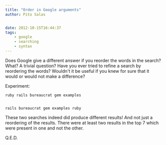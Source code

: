 ```yaml
---
title: "Order in Google arguments"
author: Pito Salas


date: 2012-10-15T16:44:37
tags:
    - google
    - searching
    - syntax
---
```




Does Google give a different answer if you reorder the words in the search?
What? A trivial question? Have you ever tried to refine a search by reordering
the words? Wouldn't it be useful if you knew for sure that it would or would
not make a difference?

Experiment:

    
    
    ruby rails bureaucrat gem examples
    
    
    rails bureaucrat gem examples ruby

These two searches indeed did produce different results! And not just a
reordering of the results. There were at least two results in the top 7 which
were present in one and not the other.

Q.E.D.



